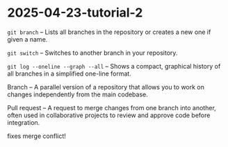 # 2025-04-23-tutorial-2

`git branch` – Lists all branches in the repository or creates a new one if given a name.

`git switch` – Switches to another branch in your repository.

`git log --oneline --graph --all` – Shows a compact, graphical history of all branches in a simplified one-line format.

Branch – A parallel version of a repository that allows you to work on changes independently from the main codebase.

Pull request – A request to merge changes from one branch into another, often used in collaborative projects to review and approve code before integration.

fixes merge conflict!
